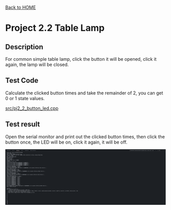 [Back to HOME](../README.md)

# Project 2.2 Table Lamp

## Description

For common simple table lamp, click the button it will be opened, click it again, the lamp will be closed.

## Test Code

Calculate the clicked button times and take the remainder of 2, you can get 0 or 1 state values.

[src/pj2_2_button_led.cpp](src/pj2_2_button_led.cpp)

## Test result

Open the serial monitor and print out the clicked button times, then click the button once, the LED will be on, click it again, it will be off.

![Terminal](images/Terminal%20Button.png)